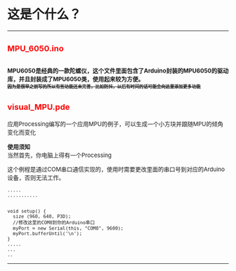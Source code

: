 # 这是个什么？
---
## <font color=red size=4>MPU_6050.ino</font>
<font size=2>MPU6050是经典的一款陀螺仪，这个文件里面包含了Arduino封装的MPU6050的驱动库，并且封装成了MPU6050类，使用起来较为方便。</font>  
<font size=1>~~因为是很早之前写的所以有些功能还未完善，比如防抖，以后有时间的话可能会向这里添加更多功能~~
</font>
---
## <font color=red size=4>visual_MPU.pde</font>
<font size=2>应用Processing编写的一个应用MPU的例子，可以生成一个小方块并跟随MPU的倾角变化而变化

**使用须知**  
当然首先，你电脑上得有一个Processing  

这个例程是通过COM串口通信实现的，使用时需要更改里面的串口号到对应的Arduino设备，否则无法工作。
```Processing
.....
...........


void setup() {
  size (960, 640, P3D);
  //修改这里的COM8到你的Arduino串口
  myPort = new Serial(this, "COM8", 9600);
  myPort.bufferUntil('\n');
}
.....
...
..
```
</font>

---